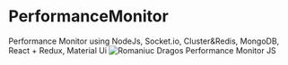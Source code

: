# PerformanceMonitor
Performance Monitor using NodeJs, Socket.io, Cluster&amp;Redis, MongoDB, React + Redux, Material Ui
![Romaniuc Dragos Performance Monitor JS](https://i.imgur.com/wQljxYE.png)
